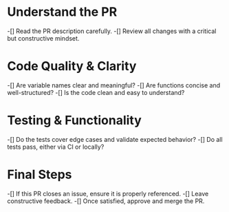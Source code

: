# Understand the PR
-[] Read the PR description carefully.
-[] Review all changes with a critical but constructive mindset.

# Code Quality & Clarity
-[] Are variable names clear and meaningful?
-[] Are functions concise and well-structured?
-[] Is the code clean and easy to understand? 

# Testing & Functionality
-[] Do the tests cover edge cases and validate expected behavior?
-[] Do all tests pass, either via CI or locally?

# Final Steps
-[] If this PR closes an issue, ensure it is properly referenced.
-[] Leave constructive feedback.
-[] Once satisfied, approve and merge the PR.
